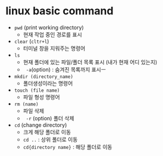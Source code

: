 # linux basic command 

- `pwd` (print working directory)
    - 현재 작업 중인 경로를 표시 
- `clear` (`cltr+l`)
    - 터미널 창을 지워주는 명령어 
- `ls`
    - 현재 폴더에 있는 파일/폴더 목록 표시 (내가 현재 어디 있는지)
    - ` -a`(option) : 숨겨진 목록까지 표시ㅡ
- `mkdir (directory_name)`
    - 폴더생성이라는 명령어
- `touch (file name)`
    - 파일 형성 명령어
- `rm (name)`
    - 파일 삭제 
    - ` -r` (option) 폴더 삭제
- `cd` (change directory)
    - 크게 해당 폴더로 이동 
    - `cd ..` : 상위 폴더로 이동 
    - `cd{directory name}` : 해당 폴더로 이동